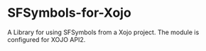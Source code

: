 # SFSymbols-for-Xojo
A Library for using SFSymbols from a Xojo project.
The module is configured for XOJO API2.
